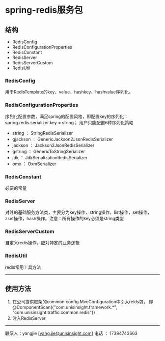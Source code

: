 # spring-redis服务包
## 结构
- RedisConfig  
- RedisConfigurationProperties
- RedisConstant
- RedisServer 
- RedisServerCustom
- RedisUtil

### RedisConfig
用于RedisTemplate的key、value、hashkey、hashvalue序列化。

### RedisConfigurationProperties
序列化配置参数，满足spring的配置风格，即配置key的序列化：spring.redis.serializer.key = string；
用户只能配置6种序列化策略

- string ：  StringRedisSerializer
- gjackson ： GenericJackson2JsonRedisSerializer
- jackson ： Jackson2JsonRedisSerializer
- gstring ： GenericToStringSerializer
- jdk ： JdkSerializationRedisSerializer
- omx ： OxmSerializer

### RedisConstant
必要的常量

### RedisServer
对外的基础服务方法类，主要分为key操作，string操作，list操作，set操作，zset操作，hash操作。注意：所有操作的key必须是string类型

### RedisServerCustom
自定义redis操作，应对特定的业务逻辑

### RedisUtil
redis常用工具方法


--------------------------------------

## 使用方法
1. 在公司提供框架的common.config.MvcConfiguration中引入reids包，
即@ComponentScan({"com.unisinsight.framework.*", "com.unisinsight.traffic.common.redis"})
2. 注入RedisServer

-------------------------------------------------------------

联系人：yangjie [yang.jie@unisinsight.com]
电话 ： 17384743663